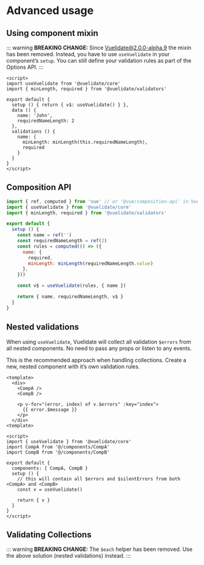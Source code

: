 # Advanced usage

## Using component mixin

::: warning
**BREAKING CHANGE:** Since Vuelidate@2.0.0-alpha.9 the mixin has been removed. Instead, you have to use `useVuelidate` in your component’s `setup`. You can still define your validation rules as part of the Options API.
:::

```vue
<script>
import useVuelidate from '@vuelidate/core'
import { minLength, required } from '@vuelidate/validators'

export default {
  setup () { return { v$: useVuelidate() } },
  data () {
    name: 'John',
    requiredNameLength: 2
  },
  validations () {
    name: {
      minLength: minLength(this.requiredNameLength),
      required
    }
  }
}
</script>
```

## Composition API

```js
import { ref, computed } from 'vue' // or '@vue/composition-api' in Vue 2.x
import { useVuelidate } from '@vuelidate/core'
import { minLength, required } from '@vuelidate/validators'

export default {
  setup () {
    const name = ref('')
    const requiredNameLength = ref(2)
    const rules = computed(() => ({
      name: {
        required,
        minLength: minLength(requiredNameLength.value)
      },
    }))

    const v$ = useVuelidate(rules, { name })

    return { name, requiredNameLength, v$ }
  }
}
```

## Nested validations

When using `useVuelidate`, Vuelidate will collect all validation `$errors` from all nested components. No need to pass any props or listen to any events.

This is the recommended approach when handling collections. Create a new, nested component with it’s own validation rules.

```vue
<template>
  <div>
    <CompA />
    <CompB />

    <p v-for="(error, index) of v.$errors" :key="index">
      {{ error.$message }}
    </p>
  </div>
<template>

<script>
import { useVuelidate } from '@vuelidate/core'
import CompA from '@/components/CompA'
import CompB from '@/components/CompB'

export default {
  components: { CompA, CompB }
  setup () {
    // this will contain all $errors and $silentErrors from both <CompA> and <CompB>
    const v = useVuelidate()

    return { v }
  }
}
</script>
```

## Validating Collections

::: warning
**BREAKING CHANGE:** The `$each` helper has been removed. Use the above solution (nested validations) instead.
:::
